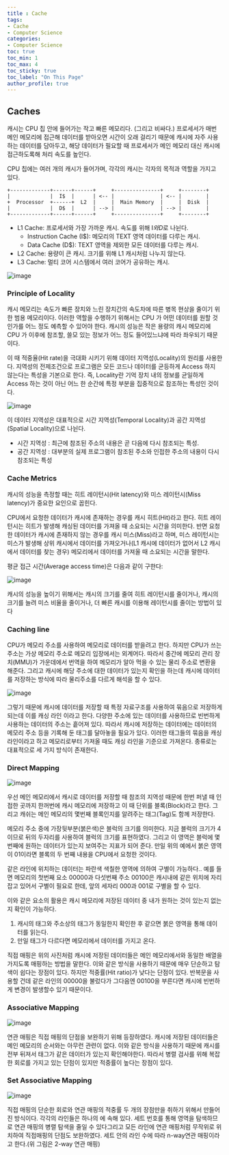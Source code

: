 ```yaml
---
title : Cache
tags:
- Cache
- Computer Science
categories:
- Computer Science
toc: true
toc_min: 1
toc_max: 4
toc_sticky: true
toc_label: "On This Page"
author_profile: true
--- 
```


## Caches

캐시는 CPU 칩 안에 들어가는 작고 빠른 메모리다. (그리고 비싸다.) 프로세서가 매번 메인 메모리에 접근해 데이터를 받아오면 시간이 오래 걸리기 때문에 캐시에 자주 사용하는 데이터를 담아두고, 해당 데이터가 필요할 때 프로세서가 메인 메모리 대신 캐시에 접근하도록해 처리 속도를 높인다.

CPU 칩에는 여러 개의 캐시가 들어가며, 각각의 캐시는 각자의 목적과 역할을 가지고 있다.

```
+-------------+------+------+     +---------------+     +--------+
|             |  I$  |      | <-- |               | <-- |        |
+  Processor  +------+  L2  |     |  Main Memory  |     |  Disk  |
|             |  D$  |      | --> |               | --> |        |
+-------------+------+------+     +---------------+     +--------+
```

* L1 Cache: 프로세서와 가장 가까운 캐시. 속도를 위해 I$와 D$로 나뉜다.
  * Instruction Cache (I$): 메모리의 TEXT 영역 데이터를 다루는 캐시.
  * Data Cache (D$): TEXT 영역을 제외한 모든 데이터를 다루는 캐시.
* L2 Cache: 용량이 큰 캐시. 크기를 위해 L1 캐시처럼 나누지 않는다.
* L3 Cache: 멀티 코어 시스템에서 여러 코어가 공유하는 캐시.

![image](https://user-images.githubusercontent.com/44635266/67973039-26813d80-fc53-11e9-9057-24dc8f9c58a5.png)

### Principle of Locality

캐시 메모리는 속도가 빠른 장치와 느린 장치간의 속도차에 따른 병목 현상을 줄이기 위한 범용 메모리이다. 이러한 역할을 수행하기 위해서는 CPU 가 어떤 데이터를 원할 것인가를 어느 정도 예측할 수 있어야 한다. 캐시의 성능은 작은 용량의 캐시 메모리에 CPU 가 이후에 참조할, 쓸모 있는 정보가 어느 정도 들어있느냐에 따라 좌우되기 때문이다.

이 때 적중율(Hit rate)을 극대화 시키기 위해 데이터 지역성(Locality)의 원리를 사용한다. 지역성의 전제조건으로 프로그램은 모든 코드나 데이터를 균등하게 Access 하지 않는다는 특성을 기본으로 한다. 즉, Locality란 기억 장치 내의 정보를 균일하게 Access 하는 것이 아닌 어느 한 순간에 특정 부분을 집중적으로 참조하는 특성인 것이다.

![image](https://user-images.githubusercontent.com/44635266/67973037-25501080-fc53-11e9-8119-538e43233ba1.png)

이 데이터 지역성은 대표적으로 시간 지역성(Temporal Locality)과 공간 지역성(Spatial Locality)으로 나뉜다.

* 시간 지역성 : 최근에 참조된 주소의 내용은 곧 다음에 다시 참조되는 특성.
* 공간 지역성 : 대부분의 실제 프로그램이 참조된 주소와 인접한 주소의 내용이 다시 참조되는 특성

### Cache Metrics

캐시의 성능을 측정할 때는 히트 레이턴시(Hit latency)와 미스 레이턴시(Miss latency)가 중요한 요인으로 꼽힌다.

CPU에서 요청한 데이터가 캐시에 존재하는 경우를 캐시 히트(Hit)라고 한다. 히트 레이턴시는 히트가 발생해 캐싱된 데이터를 가져올 때 소요되는 시간을 의미한다. 반면 요청한 데이터가 캐시에 존재하지 않는 경우를 캐시 미스(Miss)라고 하며, 미스 레이턴시는 미스가 발생해 상위 캐시에서 데이터를 가져오거나(L1 캐시에 데이터가 없어서 L2 캐시에서 데이터를 찾는 경우) 메모리에서 데이터를 가져올 때 소요되는 시간을 말한다.

평균 접근 시간(Average access time)은 다음과 같이 구한다:

![image](https://user-images.githubusercontent.com/44635266/67973044-284b0100-fc53-11e9-8d13-808cb3d4b015.png)

캐시의 성능을 높이기 위해서는 캐시의 크기를 줄여 히트 레이턴시를 줄이거나, 캐시의 크기를 늘려 미스 비율을 줄이거나, 더 빠른 캐시를 이용해 레이턴시를 줄이는 방법이 있다

### Caching line

CPU가 메모리 주소를 사용하여 메모리로 데이터를 받을려고 한다. 하지만 CPU가 쓰는 주소는 가상 메모리 주소로 메모리 입장에서는 외계어다. 따라서 중간에 메모리 관리 장치(MMU)가 가운데에서 번역을 하여 메모리가 알아 먹을 수 있는 물리 주소로 변환을 해준다. 그리고 캐시에 해당 주소에 대한 데이터가 있는지 확인을 하는데 캐시에 데이터를 저장하는 방식에 따라 물리주소를 다르게 해석을 할 수 있다. 

![image](https://user-images.githubusercontent.com/44635266/67989204-66591c80-fc75-11e9-92c1-eef98600a1e0.png)

그렇기 때문에 캐시에 데이터를 저장할 때 특정 자료구조를 사용하여 묶음으로 저장하게 되는데 이를 캐싱 라인 이라고 한다. 다양한 주소에 있는 데이터를 사용하므로 빈번하게 사용하는 데이터의 주소는 흩어져 있다. 따라서 캐시에 저장하는 데이터에는 데이터의 메모리 주소 등을 기록해 둔 태그를 달아놓을 필요가 있다. 이러한 태그들의 묶음을 캐싱 라인이라고 하고 메모리로부터 가져올 때도 캐싱 라인을 기준으로 가져온다. 종류로는 대표적으로 세 가지 방식이 존재한다.

### Direct Mapping

![image](https://user-images.githubusercontent.com/44635266/67989158-475a8a80-fc75-11e9-8854-9cdcef83ac08.png)

우선 메인 메모리에서 캐시로 데이터를 저장할 때 참조의 지역성 때문에 한번 퍼낼 때 인접한 곳까지 한꺼번에 캐시 메모리에 저장하고 이 때 단위를 블록(Block)라고 한다. 그리고 캐쉬는 메인 메모리의 몇번째 블록인지를 알려주는 태그(Tag)도 함께 저장한다. 

메모리 주소 중에 가장뒷부분(붉은색)은 블럭의 크기를 의미한다. 지금 블럭의 크기가 4이므로 뒤의 두자리를 사용하여 블럭의 크기를 표현하였다. 그리고 이 영역은 블럭에 몇 번째에 원하는 데이터가 있는지 보여주는 지표가 되어 준다. 만일 위의 예에서 붉은 영역이 01이라면 블록의 두 번째 내용을 CPU에서 요청한 것이다.

같은 라인에 위치하는 데이터는 파란색 색칠한 영역에 의하여 구별이 가능하다.. 예를 들면 메모리의 첫번째 요소 00000과 다섯번째 주소 00100은 캐시내에 같은 위치에 자리잡고 있어서 구별이 필요로 한데, 앞의 세자리 000과 001로 구별을 할 수 있다. 

이와 같은 요소의 활용은 캐시 메모리에 저장된 데이터 중 내가 원하는 것이 있는지 없는지 확인이 가능하다. 
1. 캐시의 태그와 주소상의 태그가 동일한지 확인한 후 같으면 붉은 영역을 통해 데이터를 읽는다.
2. 만일 태그가 다르다면 메모리에서 데이터를 가지고 온다.

직접 매핑은 위의 사진처럼 캐시에 저장된 데이터들은 메인 메모리에서와 동일한 배열을 가지도록 매핑하는 방법을 말한다. 이와 같은 방식을 사용하기 때문에 매우 단순하고 탐색이 쉽다는 장점이 있다. 하지만 적중률(Hit ratio)가 낮다는 단점이 있다. 반복문을 사용할 건데 같은 라인의 00000을 불렀다가 그다음엔 00100을 부른다면 캐시에 빈번하게 변경이 발생할수 있기 때문이다.

### Associative Mapping

![image](https://user-images.githubusercontent.com/44635266/67989160-488bb780-fc75-11e9-975c-2c19e43fb80a.png)

연관 매핑은 직접 매핑의 단점을 보완하기 위해 등장하였다. 캐시에 저장된 데이터들은 메인 메모리의 순서와는 아무런 관련이 없다. 이와 같은 방식을 사용하기 때문에 캐시를 전부 뒤져서 태그가 같은 데이터가 있는지 확인해야한다. 따라서 병렬 검사를 위해 복잡한 회로를 가지고 있는 단점이 있지만 적중률이 높다는 장점이 있다. 

### Set Associative Mapping

![image](https://user-images.githubusercontent.com/44635266/67989163-49244e00-fc75-11e9-99fa-4b09e5f3276f.png)

직접 매핑의 단순한 회로와 연관 매핑의 적중률 두 개의 장점만을 취하기 위해서 만들어진 방식이다.
각각의 라인들은 하나의 에 속해 있다. 세트 번호를 통해 영역을 탐색하므로 연관 매핑의 병렬 탐색을 줄일 수 있다그리고 모든 라인에 연관 매핑처럼 무작위로 위치하여 직접매핑의 단점도 보완하였다. 세트 안의 라인 수에 따라 n-way연관 매핑이라고 한다.(위 그림은 2-way 연관 매핑)


